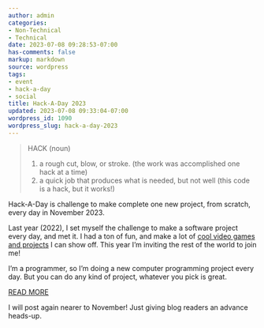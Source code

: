 ```yaml
---
author: admin
categories:
- Non-Technical
- Technical
date: 2023-07-08 09:28:53-07:00
has-comments: false
markup: markdown
source: wordpress
tags:
- event
- hack-a-day
- social
title: Hack-A-Day 2023
updated: 2023-07-08 09:33:04-07:00
wordpress_id: 1090
wordpress_slug: hack-a-day-2023
---
```

> HACK (noun)
> 
> 1.  a rough cut, blow, or stroke. (the work was accomplished one hack at a time)
> 2.  a quick job that produces what is needed, but not well (this code is a hack, but it works!)

Hack-A-Day is challenge to make complete one new project, from scratch, every day in November 2023.

Last year (2022), I set myself the challenge to make a software project every day, and met it. I had a ton of fun, and make a lot of [cool video games and projects](https://za3k.com/hackaday) I can show off. This year I’m inviting the rest of the world to join me!

I’m a programmer, so I’m doing a new computer programming project every day. But you can do any kind of project, whatever you pick is great.

[READ MORE](https://za3k.com/hack-a-day-rules)

I will post again nearer to November! Just giving blog readers an advance heads-up.
